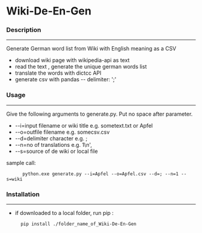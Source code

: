 # Wiki-De-En-Gen
 
### Description
----------------------------------------------------------

Generate  German word list from Wiki with English meaning as a CSV

- download wiki page with wikipedia-api as text    
- read the text , generate the unique german words list
- translate the words with dictcc API
- generate csv with pandas
    -- delimiter:  ';' 
   
### Usage
----------------------------------------------------------

Give the following arguments to generate.py. Put no space after parameter.

-    --i=input filename or wiki title e.g. sometext.txt or Apfel
-    --o=outfile filename e.g. somecsv.csv
-    --d=delimiter character e.g. ;
-    --n=no of translations e.g. 1\n',
-    --s=source of de wiki or local file

sample call: 

          python.exe generate.py --i=Apfel --o=Apfel.csv --d=; --n=1 --s=wiki
      


### Installation
----------------------------------------------------------
- if downloaded to a local folder, run pip :
        
        pip install ./folder_name_of_Wiki-De-En-Gen
